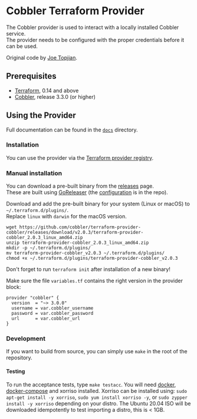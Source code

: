 # Cobbler Terraform Provider

The Cobbler provider is used to interact with a locally installed Cobbler service.\
The provider needs to be configured with the proper credentials before it can be used.

Original code by [Joe Topjian](https://github.com/jtopjian).

## Prerequisites

- [Terraform](https://terraform.io), 0.14 and above
- [Cobbler](https://cobbler.github.io/), release 3.3.0 (or higher)

## Using the Provider

Full documentation can be found in the [`docs`](/docs) directory.

### Installation

You can use the provider via the [Terraform provider registry](https://registry.terraform.io/providers/cobbler/cobbler).

### Manual installation

You can download a pre-built binary from the [releases](https://github.com/cobbler/terraform-provider-cobbler/releases/)
 page.\
 These are built using [GoReleaser](https://goreleaser.com/) (the [configuration](.goreleaser.yml) is in the repo).

Download and add the pre-built binary for your system (Linux or macOS) to `~/.terraform.d/plugins/`.\
Replace `linux` with `darwin` for the macOS version.

```console
wget https://github.com/cobbler/terraform-provider-cobbler/releases/download/v2.0.3/terraform-provider-cobbler_2.0.3_linux_amd64.zip
unzip terraform-provider-cobbler_2.0.3_linux_amd64.zip
mkdir -p ~/.terraform.d/plugins/
mv terraform-provider-cobbler_v2.0.3 ~/.terraform.d/plugins/
chmod +x ~/.terraform.d/plugins/terraform-provider-cobbler_v2.0.3
```

Don't forget to run `terraform init` after installation of a new binary!

Make sure the file `variables.tf` contains the right version in the provider block:

```hcl
provider "cobbler" {
  version  = "~> 3.0.0"
  username = var.cobbler_username
  password = var.cobbler_password
  url      = var.cobbler_url
}
```

### Development

If you want to build from source, you can simply use `make` in the root of the repository.
#### Testing

To run the acceptance tests, type `make testacc`.  You will need [docker](https://docs.docker.com/get-docker/), 
[docker-compose](https://docs.docker.com/compose/install/) and xorriso installed.  Xorriso can be installed using:
`sudo apt-get install -y xorriso`, `sudo yum install xorriso -y`, or `sudo zypper install -y xorriso` depending on your
distro.  The Ubuntu 20.04 ISO will be downloaded idempotently to test importing a distro, this is < 1GB.  
